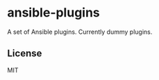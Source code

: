 ansible-plugins
===============

A set of Ansible plugins.  Currently dummy plugins.

License
-------

MIT

